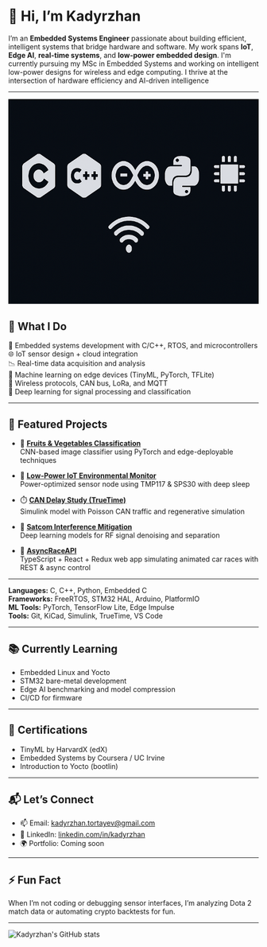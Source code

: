 # 👋 Hi, I’m Kadyrzhan

I’m an **Embedded Systems Engineer** passionate about building efficient, intelligent systems that bridge hardware and software. My work spans **IoT**, **Edge AI**, **real-time systems**, and **low-power embedded design**. I'm currently pursuing my MSc in Embedded Systems and working on intelligent low-power designs for wireless and edge computing. I thrive at the intersection of hardware efficiency and AI-driven intelligence

---

![Kadyrzhan Banner](./assets/banner.png)

## 💼 What I Do

🔧 Embedded systems development with C/C++, RTOS, and microcontrollers  
🌐 IoT sensor design + cloud integration  
📉 Real-time data acquisition and analysis  
🤖 Machine learning on edge devices (TinyML, PyTorch, TFLite)  
📡 Wireless protocols, CAN bus, LoRa, and MQTT  
🧠 Deep learning for signal processing and classification

---

## 📁 Featured Projects

- 🥦 [**Fruits & Vegetables Classification**](https://github.com/Kalifornia-ai/FruitsAndVegetablesClassification)  
  CNN-based image classifier using PyTorch and edge-deployable techniques

- 🔋 [**Low-Power IoT Environmental Monitor**](https://github.com/Kalifornia-ai/Low-Power-IoT-Environmental-Monitor)  
  Power-optimized sensor node using TMP117 & SPS30 with deep sleep

- ⏱️ [**CAN Delay Study (TrueTime)**](https://github.com/Kalifornia-ai/CAN-Delay-Study)  
  Simulink model with Poisson CAN traffic and regenerative simulation

- 📡 [**Satcom Interference Mitigation**](https://github.com/Kalifornia-ai/Satcom-interference-mitigation)  
  Deep learning models for RF signal denoising and separation

- 🏁 [**AsyncRaceAPI**](https://github.com/Kalifornia-ai/AsyncRaceAPI)  
  TypeScript + React + Redux web app simulating animated car races with REST & async control


---

**Languages:** C, C++, Python, Embedded C  
**Frameworks:** FreeRTOS, STM32 HAL, Arduino, PlatformIO  
**ML Tools:** PyTorch, TensorFlow Lite, Edge Impulse  
**Tools:** Git, KiCad, Simulink, TrueTime, VS Code 

---

## 📚 Currently Learning

- Embedded Linux and Yocto  
- STM32 bare-metal development  
- Edge AI benchmarking and model compression  
- CI/CD for firmware

---

## 🏅 Certifications
- TinyML by HarvardX (edX)
- Embedded Systems by Coursera / UC Irvine
- Introduction to Yocto (bootlin)

---

## 📬 Let’s Connect

- 📫 Email: [kadyrzhan.tortayev@gmail.com](mailto:kadyrzhan.tortayev@gmail.com)  
- 🔗 LinkedIn: [linkedin.com/in/kadyrzhan](https://linkedin.com/in/kadyrzhan)  
- 🌍 Portfolio: Coming soon

---

## ⚡ Fun Fact

When I’m not coding or debugging sensor interfaces, I’m analyzing Dota 2 match data or automating crypto backtests for fun.

---

![Kadyrzhan's GitHub stats](https://github-readme-stats.vercel.app/api?username=Kalifornia-ai&show_icons=true&theme=radical)
